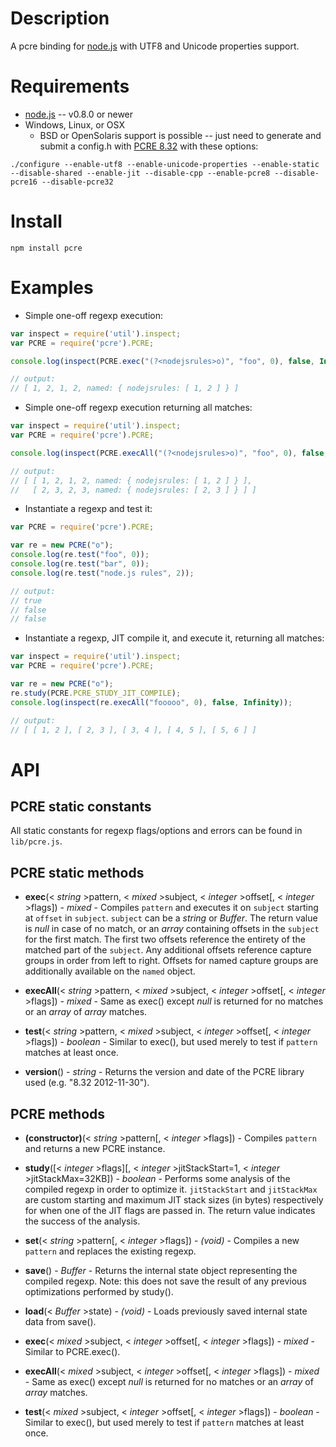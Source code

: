 Description
===========

A pcre binding for [node.js](http://nodejs.org/) with UTF8 and Unicode properties support.


Requirements
============

* [node.js](http://nodejs.org/) -- v0.8.0 or newer
* Windows, Linux, or OSX
  * BSD or OpenSolaris support is possible -- just need to generate and submit a config.h with [PCRE 8.32](ftp://ftp.csx.cam.ac.uk/pub/software/programming/pcre/pcre-8.32.tar.gz) with these options:
```
./configure --enable-utf8 --enable-unicode-properties --enable-static --disable-shared --enable-jit --disable-cpp --enable-pcre8 --disable-pcre16 --disable-pcre32
```


Install
=======

    npm install pcre


Examples
========

* Simple one-off regexp execution:

```javascript
var inspect = require('util').inspect;
var PCRE = require('pcre').PCRE;

console.log(inspect(PCRE.exec("(?<nodejsrules>o)", "foo", 0), false, Infinity));

// output:
// [ 1, 2, 1, 2, named: { nodejsrules: [ 1, 2 ] } ]
```

* Simple one-off regexp execution returning all matches:

```javascript
var inspect = require('util').inspect;
var PCRE = require('pcre').PCRE;

console.log(inspect(PCRE.execAll("(?<nodejsrules>o)", "foo", 0), false, Infinity));

// output:
// [ [ 1, 2, 1, 2, named: { nodejsrules: [ 1, 2 ] } ],
//   [ 2, 3, 2, 3, named: { nodejsrules: [ 2, 3 ] } ] ]
```

* Instantiate a regexp and test it:

```javascript
var PCRE = require('pcre').PCRE;

var re = new PCRE("o");
console.log(re.test("foo", 0));
console.log(re.test("bar", 0));
console.log(re.test("node.js rules", 2));

// output:
// true
// false
// false
```

* Instantiate a regexp, JIT compile it, and execute it, returning all matches:

```javascript
var inspect = require('util').inspect;
var PCRE = require('pcre').PCRE;

var re = new PCRE("o");
re.study(PCRE.PCRE_STUDY_JIT_COMPILE);
console.log(inspect(re.execAll("fooooo", 0), false, Infinity));

// output:
// [ [ 1, 2 ], [ 2, 3 ], [ 3, 4 ], [ 4, 5 ], [ 5, 6 ] ]
```


API
===

PCRE static constants
---------------------

All static constants for regexp flags/options and errors can be found in `lib/pcre.js`.


PCRE static methods
-------------------

* **exec**(< _string_ >pattern, < _mixed_ >subject, < _integer_ >offset[, < _integer_ >flags]) - _mixed_ - Compiles `pattern` and executes it on `subject` starting at `offset` in `subject`. `subject` can be a _string_ or _Buffer_. The return value is _null_ in case of no match, or an _array_ containing offsets in the `subject` for the first match. The first two offsets reference the entirety of the matched part of the `subject`. Any additional offsets reference capture groups in order from left to right. Offsets for named capture groups are additionally available on the `named` object.

* **execAll**(< _string_ >pattern, < _mixed_ >subject, < _integer_ >offset[, < _integer_ >flags]) - _mixed_ - Same as exec() except _null_ is returned for no matches or an _array_ of _array_ matches.

* **test**(< _string_ >pattern, < _mixed_ >subject, < _integer_ >offset[, < _integer_ >flags]) - _boolean_ - Similar to exec(), but used merely to test if `pattern` matches at least once.

* **version**() - _string_ - Returns the version and date of the PCRE library used (e.g. "8.32 2012-11-30").


PCRE methods
------------

* **(constructor)**(< _string_ >pattern[, < _integer_ >flags]) - Compiles `pattern` and returns a new PCRE instance.

* **study**([< _integer_ >flags][, < _integer_ >jitStackStart=1, < _integer_ >jitStackMax=32KB]) - _boolean_ - Performs some analysis of the compiled regexp in order to optimize it. `jitStackStart` and `jitStackMax` are custom starting and maximum JIT stack sizes (in bytes) respectively for when one of the JIT flags are passed in. The return value indicates the success of the analysis.

* **set**(< _string_ >pattern[, < _integer_ >flags]) - _(void)_ - Compiles a new `pattern` and replaces the existing regexp.

* **save**() - _Buffer_ - Returns the internal state object representing the compiled regexp. Note: this does not save the result of any previous optimizations performed by study().

* **load**(< _Buffer_ >state) - _(void)_ - Loads previously saved internal state data from save().

* **exec**(< _mixed_ >subject, < _integer_ >offset[, < _integer_ >flags]) - _mixed_ - Similar to PCRE.exec().

* **execAll**(< _mixed_ >subject, < _integer_ >offset[, < _integer_ >flags]) - _mixed_ - Same as exec() except _null_ is returned for no matches or an _array_ of _array_ matches.

* **test**(< _mixed_ >subject, < _integer_ >offset[, < _integer_ >flags]) - _boolean_ - Similar to exec(), but used merely to test if `pattern` matches at least once.
